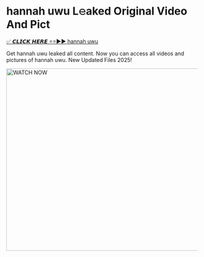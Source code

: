 # hannah uwu L𝚎aked Original Video And Pict

<p><a href="https://cliphot.my.id/hannah+uwu" rel="nofollow">✅ 𝘾𝙇𝙄𝘾𝙆 𝙃𝙀𝙍𝙀 ==►► hannah uwu​</a></p>


<p>Get hannah uwu leaked all content. Now you can access all videos and pictures of hannah uwu. New Updated Files 2025!</p>


<p><a rel="nofollow" title="WATCH NOW" href="https://cliphot.my.id/hannah+uwu"><img border="hannah+uwu" height="480" width="720" title="WATCH NOW" alt="WATCH NOW" src="https://i.ibb.co.com/xMMVF88/686577567.gif"></a></p>